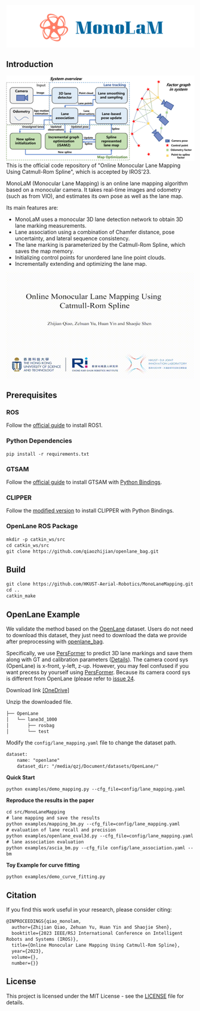 <div align="center">
    <img src="docs/mono_lam.png" alt="MonoLaM">
</div>

## Introduction
![overview](./docs/system.png)
This is the official code repository of "Online Monocular Lane Mapping Using Catmull-Rom Spline", which is accepted by IROS'23.

MonoLaM (Monocular Lane Mapping) is an online lane mapping algorithm based on a monocular camera. It takes real-time images and odometry (such as from VIO), and estimates its own pose as well as the lane map. 

Its main features are:
+ MonoLaM uses a monocular 3D lane detection network to obtain 3D lane marking measurements.
+ Lane association using a combination of Chamfer distance, pose uncertainty, and lateral sequence consistency.
+ The lane marking is parameterized by the Catmull-Rom Spline, which saves the map memory.
+ Initializing control points for unordered lane line point clouds.
+ Incrementally extending and optimizing the lane map.

<div align="center">
    <img src="./docs/demo.gif" alt="example">
</div>

## Prerequisites
### ROS
Follow the [official guide](http://wiki.ros.org/ROS/Installation) to install ROS1.
### Python Dependencies
```
pip install -r requirements.txt
```
### GTSAM
Follow the [official guide](https://gtsam.org/get_started/) to install GTSAM with [Python Bindings](https://github.com/borglab/gtsam/blob/develop/python/README.md).
### CLIPPER
Follow the [modified version](https://github.com/qiaozhijian/clipper.git) to install CLIPPER with Python Bindings.
### OpenLane ROS Package
```angular2html
mkdir -p catkin_ws/src
cd catkin_ws/src
git clone https://github.com/qiaozhijian/openlane_bag.git
```
## Build
```angular2html
git clone https://github.com/HKUST-Aerial-Robotics/MonoLaneMapping.git
cd ..
catkin_make
```

## OpenLane Example
We validate the method based on the [OpenLane](https://github.com/OpenDriveLab/OpenLane) dataset. Users do not need to download this dataset, they just need to download the data we provide after preprocessing with [openlane_bag](https://github.com/qiaozhijian/openlane_bag.git).

Specifically, we use [PersFormer](https://github.com/OpenDriveLab/PersFormer_3DLane) to predict 3D lane markings and save them along with GT and calibration parameters ([Details](docs/annotation.md)). The camera coord sys (OpenLane) is x-front, y-left, z-up. 
However, you may feel confused if you want precess by yourself using [PersFormer](https://github.com/OpenDriveLab/PersFormer_3DLane). Because its camera coord sys is different from OpenLane (please refer to [issue 24](https://github.com/OpenDriveLab/OpenLane/issues/24).

Download link [[OneDrive]](https://hkustconnect-my.sharepoint.com/:u:/g/personal/zqiaoac_connect_ust_hk/EQxCBwl1Wc5Foq1wNOJ7ZKQBrNik0GK_qa7qEed_zrbGmQ?e=bYSYvk)

Unzip the downloaded file.
```angular2html
├── OpenLane
│   └── lane3d_1000
│       ├── rosbag
│       └── test
```
Modify the `config/lane_mapping.yaml` file to change the dataset path.
```angular2html
dataset:
    name: "openlane"
    dataset_dir: "/media/qzj/Document/datasets/OpenLane/"
```
**Quick Start**
```
python examples/demo_mapping.py --cfg_file=config/lane_mapping.yaml
```
**Reproduce the results in the paper**
```
cd src/MonoLaneMapping
# lane mapping and save the results
python examples/mapping_bm.py --cfg_file=config/lane_mapping.yaml
# evaluation of lane recall and precision
python examples/openlane_eval3d.py --cfg_file=config/lane_mapping.yaml
# lane association evaluation
python examples/ascia_bm.py --cfg_file config/lane_association.yaml --bm
```
**Toy Example for curve fitting**
```
python examples/demo_curve_fitting.py
```
## Citation
If you find this work useful in your research, please consider citing:
```
@INPROCEEDINGS{qiao_monolam,
  author={Zhijian Qiao, Zehuan Yu, Huan Yin and Shaojie Shen},
  booktitle={2023 IEEE/RSJ International Conference on Intelligent Robots and Systems (IROS)}, 
  title={Online Monocular Lane Mapping Using Catmull-Rom Spline}, 
  year={2023},
  volume={},
  number={}}
```

## License
This project is licensed under the MIT License - see the [LICENSE](LICENSE) file for details.